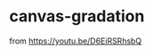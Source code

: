 # canvas-gradation

from <a href src="https://youtu.be/D6EiRSRhsbQ">https://youtu.be/D6EiRSRhsbQ</a>

